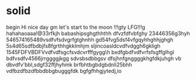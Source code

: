 # solid
begin
Hi
nice day
gm
let's start
to the moon !!!gty
LFG!!!g
hahahaoaaa!@33rfkjh
babashipsghgthhthh
dfvzfdfvbfghy
23446356g3hyh
546574165489vsdfvfsdvgrfgtghnhh
gd54fvg5dsf4vfgqyhhghhjghgh
5s4d65sdfbdbjfs8fgrthhgkklmhjm
sljincoasldcvdfvdggh6gkligh
1545FDFVBDFVvdfvdfsgcfsvdcvrfffgygg\h
bxdfgbdfvdfvrfsfsgffglhgl
bdfvsdfv4566jrrggggjkgg
sdvsbsdbbgsv dfsjhnfgnggggkhgfdkjuhgh
vb dbvdfv'bbl,sdgf32ffjhyhmk
brfbhtbgbdgbdnli25bhh
vdfbzdfbzdfbbdbbgbugggfdk
bgfgfhhgjytedj,io
